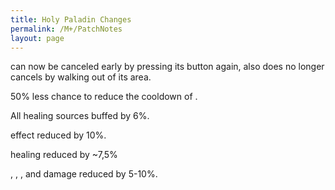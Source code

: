 ```yaml
---
title: Holy Paladin Changes
permalink: /M+/PatchNotes
layout: page
---
```


<a href="https://www.wowhead.com/spell=355447/radiant-embers" data-wowhead="spell=355447"></a> can now be canceled early by pressing its button again, also does no longer cancels <a href="https://www.wowhead.com/spell=316958/ashen-hallow" data-wowhead="spell=316958"></a> by walking out of its area.

<a href="https://ptr.wowhead.com/spell=363674/dawn-will-come" data-wowhead="spell=363674"></a> 50% less chance to reduce the cooldown of <a href="https://www.wowhead.com/spell=66011/avenging-wrath" data-wowhead="spell=66011"></a>.

All healing sources buffed by 6%.

<a href="https://www.wowhead.com/spell=66011/avenging-wrath" data-wowhead="spell=66011"></a> effect reduced by 10%.

<a href="https://www.wowhead.com/spell=316958/ashen-hallow" data-wowhead="spell=66011"></a> healing reduced by ~7,5% 

<a href="https://www.wowhead.com/spell=316958/ashen-hallow" data-wowhead="spell=66011"></a>, 
<a href="https://www.wowhead.com/spell=340212/hallowed-discernment" data-wowhead="spell=66011"></a>,
<a href="https://www.wowhead.com/spell=24275/hammer-of-wrath" data-wowhead="spell=66011"></a>,
<a href="https://www.wowhead.com/spell=275773/judgment" data-wowhead="spell=66011"></a> and
<a href="https://www.wowhead.com/spell=20473/holy-shock" data-wowhead="spell=66011"></a> damage reduced by 5-10%.
